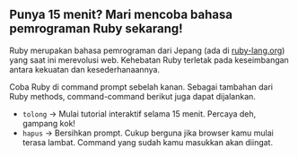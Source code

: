 ## Punya 15 menit? Mari mencoba bahasa pemrograman Ruby sekarang!

Ruby merupakan bahasa pemrograman dari Jepang (ada di [ruby-lang.org](http://www.ruby-lang.org/)) yang saat ini merevolusi web. Kehebatan Ruby terletak pada keseimbangan antara kekuatan dan kesederhanaannya.

Coba Ruby di command prompt sebelah kanan. Sebagai tambahan dari Ruby methods, command-command berikut juga dapat dijalankan.

- `tolong` -> Mulai tutorial interaktif selama 15 menit. Percaya deh, gampang kok!
- `hapus` -> Bersihkan prompt. Cukup berguna jika browser kamu mulai terasa lambat. Command yang sudah kamu masukkan akan diingat.